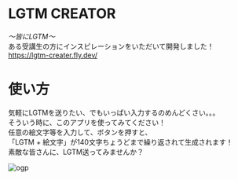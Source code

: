# LGTM CREATOR
*～皆にLGTM～*  
ある受講生の方にインスピレーションをいただいて開発しました！  
https://lgtm-creater.fly.dev/

# 使い方
気軽にLGTMを送りたい、でもいっぱい入力するのめんどくさい。。。  
そういう時に、このアプリを使ってみてください！  
任意の絵文字等を入力して、ボタンを押すと、  
「LGTM + 絵文字」が140文字ちょうどまで繰り返されて生成されます！  
素敵な皆さんに、LGTM送ってみませんか？  

![ogp](https://github.com/user-attachments/assets/d8aeba27-a2e5-435b-baca-39294b73a89f)
